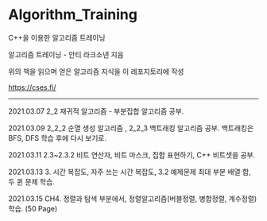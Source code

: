 # Algorithm_Training
C++을 이용한 알고리즘 트레이닝


알고리즘 트레이닝 - 안티 라크소넨 지음

위의 책을 읽으며 얻은 알고리즘 지식을 이 레포지토리에 작성

https://cses.fi/

* * *

2021.03.07 2_2 재귀적 알고리즘 - 부분집합 알고리즘 공부.

2021.03.09 2_2_2 순열 생성 알고리즘 , 2_2_3 백트래킹 알고리즘 공부. 백트래킹은 BFS, DFS 학습 후에 다시 보기로.

2021.03.11 2.3~2.3.2 비트 연산자, 비트 마스크, 집합 표현하기, C++ 비트셋을 공부.

2021.03.13 3. 시간 복잡도, 자주 쓰는 시간 복잡도, 3.2 예제문제 최대 부분 배열 합, 두 퀸 문제 학습.

2021.03.15 CH4. 정렬과 탐색 부분에서, 정렬알고리즘(버블정렬, 병합정렬, 계수정렬)학습. (50 Page)
